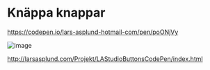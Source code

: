 # Knäppa knappar
https://codepen.io/lars-asplund-hotmail-com/pen/poONjVy

![image](https://user-images.githubusercontent.com/50366078/221415887-81fd47bb-b032-4cb4-a8d5-f80dd301ac69.png)

http://larsasplund.com/Projekt/LAStudioButtonsCodePen/index.html
